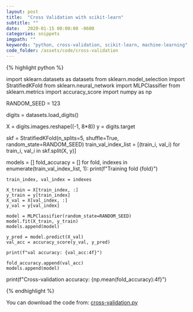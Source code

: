 ```yaml
---
layout: post
title:  "Cross Validation with scikit-learn"
subtitle: ""
date:   2020-01-15 00:00:00 -0600
categories: snippets
imgpath: ""
keywords: "python, cross-validation, scikit-learn, machine-learning"
code_folder: /assets/code/cross-validation
---
```



{% highlight python %}

import sklearn.datasets as datasets
from sklearn.model_selection import StratifiedKFold
from sklearn.neural_network import MLPClassifier
from sklearn.metrics import accuracy_score
import numpy as np

RANDOM_SEED = 123

digits = datasets.load_digits()

X = digits.images.reshape((-1, 8*8))
y = digits.target

skf = StratifiedKFold(n_splits=5, shuffle=True, random_state=RANDOM_SEED)
train_val_index_list = [(train_i, val_i) for train_i, val_i in skf.split(X, y)]

models = []
fold_accuracy = []
for fold, indexes in enumerate(train_val_index_list, 1):
    print(f"Training fold {fold}")

    train_index, val_index = indexes

    X_train = X[train_index, :]
    y_train = y[train_index]
    X_val = X[val_index, :]
    y_val = y[val_index]

    model = MLPClassifier(random_state=RANDOM_SEED)
    model.fit(X_train, y_train)
    models.append(model)

    y_pred = model.predict(X_val)
    val_acc = accuracy_score(y_val, y_pred)

    print(f"val accuracy: {val_acc:4f}")

    fold_accuracy.append(val_acc)
    models.append(model)

print(f"Cross-validation accuracy: {np.mean(fold_accuracy):4f}")

{% endhighlight %}

You can download the code from: [cross-validation.py]({{page.code_folder}}/cross-validation.py)